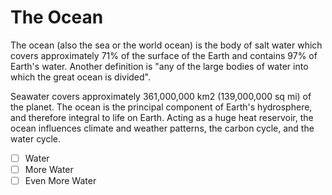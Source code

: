 # The Ocean
The ocean (also the sea or the world ocean) is the body of salt water which covers approximately 71% of the surface of the Earth and contains 97% of Earth's water. Another definition is "any of the large bodies of water into which the great ocean is divided".

Seawater covers approximately 361,000,000 km2 (139,000,000 sq mi) of the planet. The ocean is the principal component of Earth's hydrosphere, and therefore integral to life on Earth. Acting as a huge heat reservoir, the ocean influences climate and weather patterns, the carbon cycle, and the water cycle.

 - [ ] Water
 - [ ] More Water
 - [ ] Even More Water

